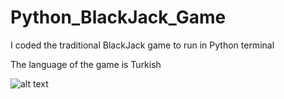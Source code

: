 # Python_BlackJack_Game
 I coded the traditional BlackJack game to run in Python terminal
 
 The language of the game is Turkish


![alt text](http://url/to/blackjack1.png)

